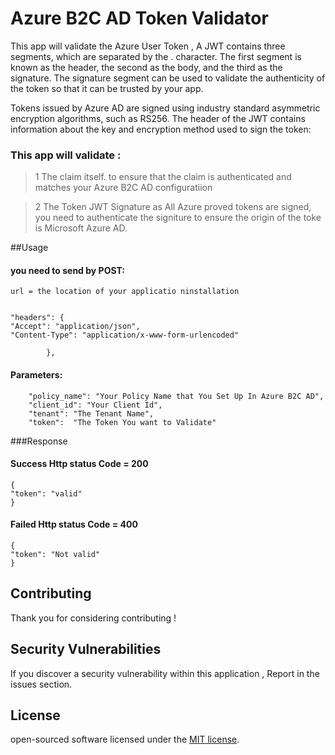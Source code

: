 # Azure B2C AD Token Validator

This app will validate the Azure User Token , A JWT contains three segments, which are separated by the . character. The first segment is known as the header, the second as the body, and the third as the signature. The signature segment can be used to validate the authenticity of the token so that it can be trusted by your app.

Tokens issued by Azure AD are signed using industry standard asymmetric encryption algorithms, such as RS256. The header of the JWT contains information about the key and encryption method used to sign the token:

### This app will validate :
>1 The claim itself. to ensure that the claim is authenticated and matches your Azure B2C AD configuratiion

>2 The Token JWT Signature as All Azure proved tokens are signed, you need to authenticate the signiture to ensure the origin of the toke is Microsoft Azure AD.

##Usage
#### you need to send by POST:
 
    url = the location of your applicatio ninstallation


    "headers": {
    "Accept": "application/json",
    "Content-Type": "application/x-www-form-urlencoded"

            },

   
#### Parameters:

        "policy_name": "Your Policy Name that You Set Up In Azure B2C AD",
        "client_id": "Your Client Id",
        "tenant": "The Tenant Name",
        "token":  "The Token You want to Validate"

###Response 
#### Success   Http status  Code = 200
    
    {
    "token": "valid"
    }

 
#### Failed Http status Code = 400

    {
    "token": "Not valid"
    }

    

## Contributing

Thank you for considering contributing !

## Security Vulnerabilities

If you discover a security vulnerability within this application , Report in the issues section.

## License

 open-sourced software licensed under the [MIT license](https://opensource.org/licenses/MIT).
